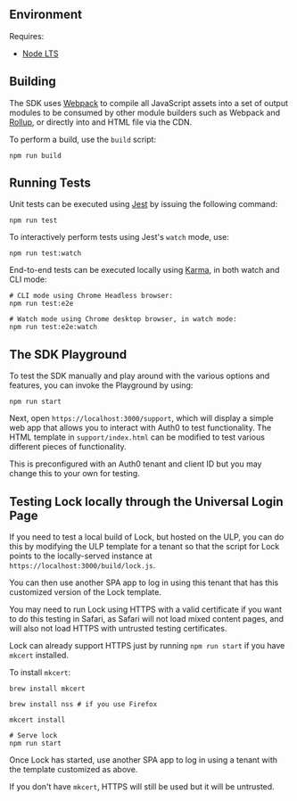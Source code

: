## Environment

Requires: 

- [Node LTS](https://nodejs.org)

## Building

The SDK uses [Webpack](https://webpack.js.org/) to compile all JavaScript assets into a set of output modules to be consumed by other module builders such as Webpack and [Rollup](https://rollupjs.org/guide/en/), or directly into and HTML file via the CDN.

To perform a build, use the `build` script:

```
npm run build
```

## Running Tests

Unit tests can be executed using [Jest](https://jestjs.io/) by issuing the following command:

```
npm run test
```

To interactively perform tests using Jest's `watch` mode, use:

```
npm run test:watch
```

End-to-end tests can be executed locally using [Karma](https://karma-runner.github.io/), in both watch and CLI mode:

```
# CLI mode using Chrome Headless browser:
npm run test:e2e

# Watch mode using Chrome desktop browser, in watch mode:
npm run test:e2e:watch
```

## The SDK Playground

To test the SDK manually and play around with the various options and features, you can invoke the Playground by using:

```
npm run start
```

Next, open `https://localhost:3000/support`, which will display a simple web app that allows you to interact with Auth0 to test functionality. The HTML template in `support/index.html` can be modified to test various different pieces of functionality.

This is preconfigured with an Auth0 tenant and client ID but you may change this to your own for testing.

## Testing Lock locally through the Universal Login Page

If you need to test a local build of Lock, but hosted on the ULP, you can do this by modifying the ULP template for a tenant so that the script for Lock points to the locally-served instance at `https://localhost:3000/build/lock.js`.

You can then use another SPA app to log in using this tenant that has this customized version of the Lock template.

You may need to run Lock using HTTPS with a valid certificate if you want to do this testing in Safari, as Safari will not load mixed content pages, and will also not load HTTPS with untrusted testing certificates.

Lock can already support HTTPS just by running `npm run start` if you have `mkcert` installed.

To install `mkcert`:

```
brew install mkcert

brew install nss # if you use Firefox

mkcert install

# Serve lock
npm run start
```

Once Lock has started, use another SPA app to log in using a tenant with the template customized as above.

If you don't have `mkcert`, HTTPS will still be used but it will be untrusted.
